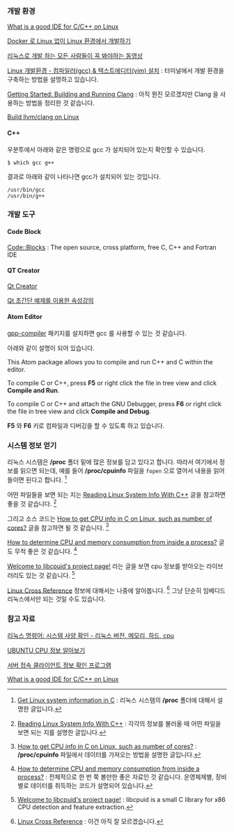### 개발 환경

[What is a good IDE for C/C++ on Linux](http://xmodulo.com/good-ide-for-c-cpp-linux.html)

[Docker 로 Linux 없이 Linux 환경에서 개발하기](http://www.slideshare.net/iFunFactory/docker-linux-linux-66590915)

[리눅스로 개발 하는 모든 사람들이 꼭 봐야하는 동영상](http://luckyyowu.tistory.com/320)

[Linux 개발환경 - 컴파일러(gcc) & 텍스트에디터(vim) 설치](http://www.morenice.kr/5) : 터미널에서 개발 환경을 구축하는 방법을 설명하고 있습니다.

[Getting Started: Building and Running Clang](https://clang.llvm.org/get_started.html) : 아직 뭔진 모르겠지만 Clang 을 사용하는 방법을 정리한 것 같습니다.

[Build llvm/clang on Linux](https://coderwall.com/p/irronw/build-llvm-clang-on-linux)

#### C++ 

우분투에서 아래와 같은 명령으로 gcc 가 설치되어 있는지 확인할 수 있습니다. 

```
$ which gcc g++
```

결과로 아래와 같이 나타나면 gcc가 설치되어 있는 것입니다. 

```
/usr/bin/gcc
/usr/bin/g++
```

### 개발 도구

#### Code Block

[Code::Blocks](http://www.codeblocks.org) : 
The open source, cross platform, free C, C++ and Fortran IDE

#### QT Creator

[Qt Creator](https://www.qt.io/ide/)

[Qt 초간단 예제를 이용한 속성강의](http://m.blog.daum.net/goodgodgd/10)

#### Atom Editor

[gpp-compiler](https://atom.io/packages/gpp-compiler) 패키지를 설치하면 gcc 를 사용할 수 있는 것 같습니다.

아래와 같이 설명이 되어 있습니다. 

This Atom package allows you to compile and run C++ and C within the editor.

To compile C or C++, press **F5** or right click the file in tree view and click **Compile and Run**.

To compile C or C++ and attach the GNU Debugger, press **F6** or right click the file in tree view and click **Compile and Debug**.

**F5** 와 **F6** 키로 컴파일과 디버깅을 할 수 있도록 하고 있습니다. 

### 시스템 정보 얻기 

리눅스 시스템은 **/proc** 폴더 밑에 많은 정보를 담고 있다고 합니다. 따라서 여기에서 정보를 읽으면 되는데, 예를 들어 **/proc/cpuinfo** 파일을 `fopen` 으로 열어서 내용을 읽어들이면 된다고 합니다. [^stackoverflow-23323438]

어떤 파일들을 보면 되는 지는 [Reading Linux System Info With C++](http://www.makerdyne.com/blog/reading-linux-system-info-with-c/) 글을 참고하면 좋을 것 같습니다. [^makerdyne--linux-system]

그리고 소스 코드는 [How to get CPU info in C on Linux, such as number of cores?](http://stackoverflow.com/questions/9629850/how-to-get-cpu-info-in-c-on-linux-such-as-number-of-cores) 글을 참고하면 될 것 같습니다. [^stackoverflow-9629850]

[How to determine CPU and memory consumption from inside a process?](http://stackoverflow.com/questions/63166/how-to-determine-cpu-and-memory-consumption-from-inside-a-process) 글도 무척 좋은 것 같습니다. [^stackoverflow-63166]

[Welcome to libcpuid's project page!](http://libcpuid.sourceforge.net/index.html) 라는 글을 보면 cpu 정보를 받아오는 라이브러리도 있는 것 같습니다. [^libcpuid]

[Linux Cross Reference](http://lxr.free-electrons.com/source/arch/x86/kernel/cpu/proc.c#L64) 정보에 대해서는 나중에 알아봅니다. [^free-electrons] 그냥 단순히 임베디드 리눅스에서만 되는 것일 수도 있습니다.

### 참고 자료 

[^stackoverflow-9629850]: [How to get CPU info in C on Linux, such as number of cores?](http://stackoverflow.com/questions/9629850/how-to-get-cpu-info-in-c-on-linux-such-as-number-of-cores) : **/proc/cpuinfo** 파일에서 데이터를 가져오는 방법을 설명한 글입니다.

[^stackoverflow-23323438]: [Get Linux system information in C](http://stackoverflow.com/questions/23323438/get-linux-system-information-in-c) : 리눅스 시스템의 **/proc** 폴더에 대해서 설명한 글입니다.

[^makerdyne--linux-system]: [Reading Linux System Info With C++](http://www.makerdyne.com/blog/reading-linux-system-info-with-c/) : 각각의 정보를 불러올 때 어떤 파일을 보면 되는 지를 설명한 글입니다.

[리눅스 명령어: 시스템 사양 확인 - 리눅스 버전, 메모리, 하드, cpu](http://thisstory.tistory.com/entry/리눅스-명령어-시스템-사양-확인-리눅스버전-메모리-하드-cpu)

[UBUNTU CPU 정보 알아보기](http://naleejang.tistory.com/4)

[서버 접속 클라이언트 정보 확인 프로그램](http://180.70.134.169/_blog/BlogTypeView.do?blogid=0TQVW&articleno=138&categoryId=44&regdt=20101216143828)

[What is a good IDE for C/C++ on Linux](http://xmodulo.com/good-ide-for-c-cpp-linux.html)

[^libcpuid]: [Welcome to libcpuid's project page!](http://libcpuid.sourceforge.net/index.html) : libcpuid is a small C library for x86 CPU detection and feature extraction.

[^free-electrons]: [Linux Cross Reference](http://lxr.free-electrons.com/source/arch/x86/kernel/cpu/proc.c#L64) : 이건 아직 잘 모르겠습니다.

[^stackoverflow-63166]: [How to determine CPU and memory consumption from inside a process?](http://stackoverflow.com/questions/63166/how-to-determine-cpu-and-memory-consumption-from-inside-a-process) : 전체적으로 한 번 쭉 볼만한 좋은 자료인 것 같습니다. 운영체제별, 장비별로 데이터를 취득하는 코드가 설명되어 있습니다.